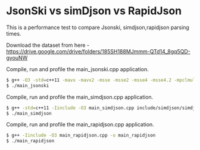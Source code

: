 # JsonSki vs simDjson vs RapidJson

This is a performance test to compare Jsonski, simdjson,rapidjson parsing times.

Download the dataset from here - https://drive.google.com/drive/folders/185SH188MJmmm-QTd14_8gq5QD-gyouNW

Compile, run and profile the main_jsonski.cpp application.

```sh
$ g++ -O3 -std=c++11 -mavx -mavx2 -msse -msse2 -msse4 -msse4.2 -mpclmul -o main_jsonski include/jsonski/*.cpp main_jsonski.cpp -lpthread -mcmodel=medium -static-libstdc++
$ ./main_jsonski

```

Compile, run and profile the main_simdjson.cpp application.

```sh
$ g++ -std=c++11 -Iinclude -O3 main_simdjson.cpp include/simdjson/simdjson.cpp -o main_simdjson
$ ./main_simdjson

```

Compile, run and profile the main_rapidjson.cpp application.

```sh
$ g++ -Iinclude -O3 main_rapidjson.cpp -o main_rapidjson
$ ./main_rapidjson
```
